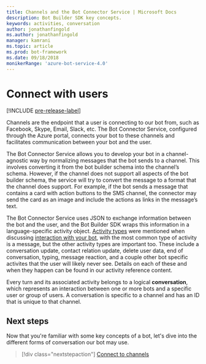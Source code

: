 ```yaml
---
title: Channels and the Bot Connector Service | Microsoft Docs
description: Bot Builder SDK key concepts.
keywords: activities, conversation
author: jonathanfingold
ms.author: jonathanfingold
manager: kamrani
ms.topic: article
ms.prod: bot-framework
ms.date: 09/18/2018
monikerRange: 'azure-bot-service-4.0'
---
```


# Connect with users
[!INCLUDE [pre-release-label](../includes/pre-release-label.md)]

Channels are the endpoint that a user is connecting to our bot from, such as Facebook, Skype, Email, Slack, etc. The Bot Connector Service, configured through the Azure portal, connects your bot to these channels and facilitates communication between your bot and the user. 
<!--
In addition to standard channels provided with the Bot Connector Service, you can also connect your bot to your own client application using [Direct Line](bot-builder-howto-direct-line.md) as your channel.
-->

The Bot Connector Service allows you to develop your bot in a channel-agnostic way by normalizing messages that the bot sends to a channel. This involves converting it from the bot builder schema into the channel’s schema. However, if the channel does not support all aspects of the bot builder schema, the service will try to convert the message to a format that the channel does support. For example, if the bot sends a message that contains a card with action buttons to the SMS channel, the connector may send the card as an image and include the actions as links in the message’s text.

The Bot Connector Service uses JSON to exchange information between the bot and the user, and the Bot Builder SDK wraps this information in a language-specific activity object. [Activity types](../bot-service-activities-entities.md) were mentioned when discussing [interaction with your bot](bot-builder-basics.md#interaction-with-your-bot), with the most common type of activity is a message, but the other activity types are important too. These include a conversation update, contact relation update, delete user data, end of conversation, typing, message reaction, and a couple other bot specific activites that the user will likely never see. Details on each of these and when they happen can be found in our activity reference content.

Every turn and its associated activity belongs to a logical **conversation**, which represents an interaction between one or more bots and a specific user or group of users. A conversation is specific to a channel and has an ID that is unique to that channel.

## Next steps
Now that you're familiar with some key concepts of a bot, let's dive into the different forms of conversation our bot may use.

> [!div class="nextstepaction"]
> [Connect to channels](../bot-service-manage-channels.md)
